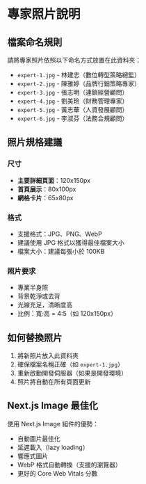 # 專家照片說明

## 檔案命名規則
請將專家照片依照以下命名方式放置在此資料夾：

- `expert-1.jpg` - 林建志（數位轉型策略總監）
- `expert-2.jpg` - 陳雅婷（品牌行銷策略專家）
- `expert-3.jpg` - 張志明（連鎖經營顧問）
- `expert-4.jpg` - 劉美玲（財務管理專家）
- `expert-5.jpg` - 黃志華（人資發展顧問）
- `expert-6.jpg` - 李淑芬（法務合規顧問）

## 照片規格建議

### 尺寸
- **主要詳細頁面**：120x150px
- **首頁展示**：80x100px
- **網格卡片**：65x80px

### 格式
- 支援格式：JPG、PNG、WebP
- 建議使用 JPG 格式以獲得最佳檔案大小
- 檔案大小：建議每張小於 100KB

### 照片要求
- 專業半身照
- 背景乾淨或去背
- 光線充足，清晰度高
- 比例：寬:高 = 4:5（如 120x150px）

## 如何替換照片

1. 將新照片放入此資料夾
2. 確保檔案名稱正確（如 `expert-1.jpg`）
3. 重新啟動開發伺服器（如果是開發環境）
4. 照片將自動在所有頁面更新

## Next.js Image 最佳化

使用 Next.js Image 組件的優勢：
- 自動圖片最佳化
- 延遲載入（lazy loading）
- 響應式圖片
- WebP 格式自動轉換（支援的瀏覽器）
- 更好的 Core Web Vitals 分數 